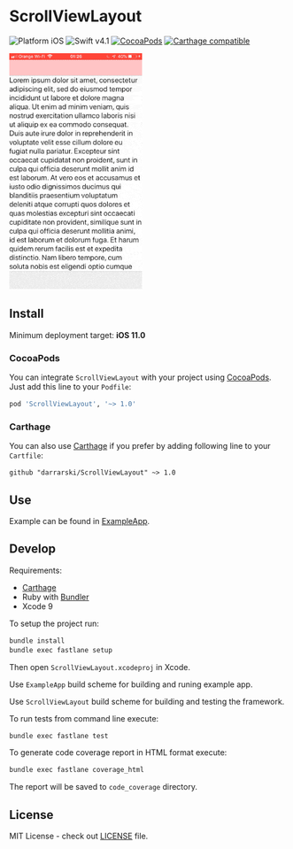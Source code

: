 # ScrollViewLayout

![Platform iOS](https://img.shields.io/badge/platform-iOS-333333.svg)
![Swift v4.1](https://img.shields.io/badge/swift-v4.1-orange.svg)
[![CocoaPods](https://img.shields.io/cocoapods/v/ScrollViewLayout.svg)](https://cocoapods.org/pods/ScrollViewLayout)
[![Carthage compatible](https://img.shields.io/badge/Carthage-compatible-4BC51D.svg?style=flat)](https://github.com/Carthage/Carthage)

![example_app_1.gif](Misc/example_app_1.gif)

## Install

Minimum deployment target: **iOS 11.0**

### CocoaPods

You can integrate `ScrollViewLayout` with your project using [CocoaPods](https://cocoapods.org). Just add this line to your `Podfile`:

```ruby
pod 'ScrollViewLayout', '~> 1.0'
```

### Carthage

You can also use [Carthage](https://github.com/Carthage/Carthage) if you prefer by adding following line to your `Cartfile`:

```
github "darrarski/ScrollViewLayout" ~> 1.0
```

## Use

Example can be found in [ExampleApp](ExampleApp).

## Develop

Requirements: 

- [Carthage](https://github.com/Carthage/Carthage)
- Ruby with [Bundler](http://bundler.io)
- Xcode 9

To setup the project run:

```sh
bundle install
bundle exec fastlane setup
```

Then open `ScrollViewLayout.xcodeproj` in Xcode.

Use `ExampleApp` build scheme for building and runing example app.

Use `ScrollViewLayout` build scheme for building and testing the framework.

To run tests from command line execute:

```sh
bundle exec fastlane test
```

To generate code coverage report in HTML format execute:

```swift
bundle exec fastlane coverage_html
```

The report will be saved to `code_coverage` directory.

## License

MIT License - check out [LICENSE](LICENSE) file.
